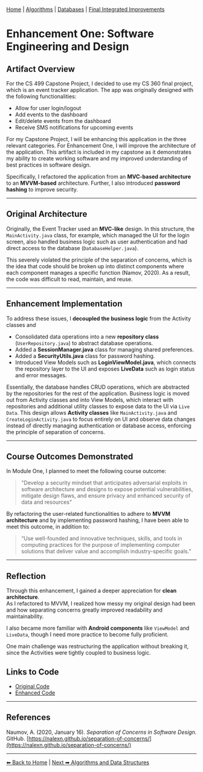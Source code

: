 [Home](../index.md) | [Algorithms](./algorithms.md) | [Databases](./databases.md) | [Final Integrated Improvements](./final-enhancements.md)

# Enhancement One: Software Engineering and Design

## Artifact Overview
For the CS 499 Capstone Project, I decided to use my CS 360 final project, which is an event tracker application. The app was originally designed with the following functionalities: 
- Allow for user login/logout
- Add events to the dashboard
- Edit/delete events from the dashboard
- Receive SMS notifications for upcoming events
  
For my Capstone Project, I will be enhancing this application in the three relevant categories. For Enhancement One, I will improve the architecture of the application. This artifact is included in my capstone as it demonstrates my ability to create
working software and my improved understanding of best practices in software design. 

Specifically, I refactored the application from an **MVC-based architecture** to an **MVVM-based** architecture. Further, I also introduced **password hashing** to improve security.

---

## Original Architecture
Originally, the Event Tracker used an **MVC-like** design. In this structure, the `MainActivity.java` class, for example, which managed the UI for the login screen, also handled business logic such as user authentication and had direct access to the database 
(`DatabaseHelper.java`).

This severely violated the principle of the separation of concerns, which is the idea that code should be broken up into distinct components where each component manages a specific function (Namov, 2020). 
As a result, the code was difficult to read, maintain, and reuse.

---

## Enhancement Implementation
To address these issues, I **decoupled the business logic** from the Activity classes and

- Consolidated data operations into a new **repository class** (`UserRepository.java`) to abstract database operations.
- Added a **SessionManager.java** class for managing shared preferences.
- Added a **SecurityUtils.java** class for password hashing.
- Introduced View Models such as **LoginViewModel.java**, which connects the repository layer to the UI and exposes **LiveData** such as login status and error messages.

Essentially, the database handles CRUD operations, which are abstracted by the repositories for the rest of the application. Business logic is moved out from Activity classes and into View Models, which interact with repositories and additional utility classes to expose data to the UI via `Live Data`. This design allows **Activity classes** like `MainActivity.java` and `CreateLoginActivity.java` to focus entirely on UI and observe data changes instead of directly managing authentication or database access, enforcing the principle of separation of concerns. 

---

## Course Outcomes Demonstrated
In Module One, I planned to meet the following course outcome:
> "Develop a security mindset that anticipates adversarial exploits in software architecture and designs to expose potential vulnerabilities, mitigate design flaws, and ensure privacy and enhanced security of data and resources"

By refactoring the user-related functionalities to adhere to **MVVM architecture** and by implementing password hashing, I have been able to meet this outcome, in addition to:

> “Use well-founded and innovative techniques, skills, and tools in computing practices for the purpose of implementing computer solutions that deliver value and accomplish industry-specific goals.”

---

## Reflection
Through this enhancement, I gained a deeper appreciation for **clean architecture**.  
As I refactored to MVVM, I realized how messy my original design had been and how separating concerns greatly improved readability and maintainability.

I also became more familiar with **Android components** like `ViewModel` and `LiveData`, though I need more practice to become fully proficient.

One main challenge was restructuring the application without breaking it, since the Activities were tightly coupled to business logic. 

## Links to Code
- [Original Code](https://github.com/atsh-omlet/EventTracker/tree/archive/original-state/app/src/main/java/com/cs360/eventtrackeratsushi)
- [Enhanced Code](https://github.com/atsh-omlet/EventTracker/tree/artifact1/app/src/main/java/com/cs360/eventtrackeratsushi)

---

## References
Naumov, A. (2020, January 16). *Separation of Concerns in Software Design.* GitHub. [https://nalexn.github.io/separation-of-concerns/](https://nalexn.github.io/separation-of-concerns/)

---

[⬅ Back to Home](../index.md) | [Next ➡ Algorithms and Data Structures](./algorithms.md)
